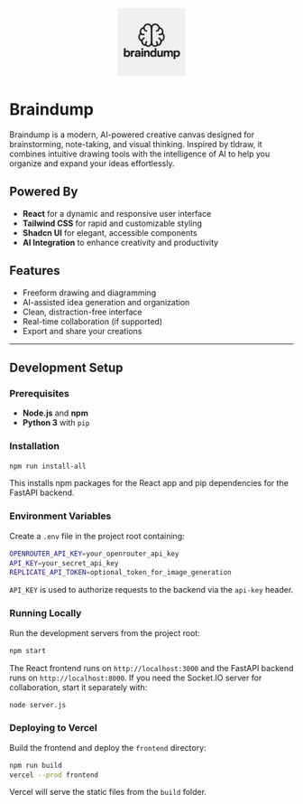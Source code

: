 ﻿<div align="center">
  <img src="https://raw.githubusercontent.com/amaarsyed/braindump/main/braindump.png" alt="Braindump Logo" width="120" />
</div>

# Braindump

Braindump is a modern, AI-powered creative canvas designed for brainstorming, note-taking, and visual thinking. Inspired by tldraw, it combines intuitive drawing tools with the intelligence of AI to help you organize and expand your ideas effortlessly.

## Powered By
- **React** for a dynamic and responsive user interface
- **Tailwind CSS** for rapid and customizable styling
- **Shadcn UI** for elegant, accessible components
- **AI Integration** to enhance creativity and productivity

## Features
- Freeform drawing and diagramming
- AI-assisted idea generation and organization
- Clean, distraction-free interface
- Real-time collaboration (if supported)
- Export and share your creations

---

## Development Setup

### Prerequisites
- **Node.js** and **npm**
- **Python 3** with `pip`

### Installation
```bash
npm run install-all
```
This installs npm packages for the React app and pip dependencies for the FastAPI backend.

### Environment Variables
Create a `.env` file in the project root containing:
```bash
OPENROUTER_API_KEY=your_openrouter_api_key
API_KEY=your_secret_api_key
REPLICATE_API_TOKEN=optional_token_for_image_generation
```
`API_KEY` is used to authorize requests to the backend via the `api-key` header.

### Running Locally
Run the development servers from the project root:
```bash
npm start
```
The React frontend runs on `http://localhost:3000` and the FastAPI backend runs on `http://localhost:8000`.
If you need the Socket.IO server for collaboration, start it separately with:
```bash
node server.js
```

### Deploying to Vercel
Build the frontend and deploy the `frontend` directory:
```bash
npm run build
vercel --prod frontend
```
Vercel will serve the static files from the `build` folder.

